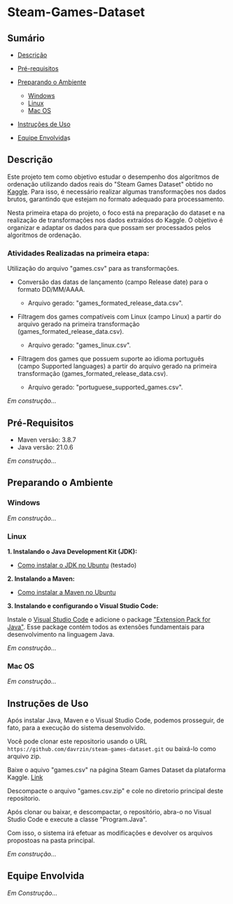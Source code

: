 # Steam-Games-Dataset

## **Sumário**  
- [Descrição](#descrição)  
- [Pré-requisitos](#pré-requisitos) 
- [Preparando o Ambiente](#preparando-o-ambiente)  
  - [Windows](#Windows)  
  - [Linux](#Linux)
  - [Mac OS](#Mac-OS)
- [Instruções de Uso](#instruções-de-uso)

- [Equipe Envolvida](#equipe-envolvida)s

## Descrição
Este projeto tem como objetivo estudar o desempenho dos algoritmos de ordenação utilizando dados reais do "Steam Games Dataset" obtido no [Kaggle](https://www.kaggle.com/datasets/fronkongames/steam-games-dataset). Para isso, é necessário realizar algumas transformações nos dados brutos, garantindo que estejam no formato adequado para processamento.

Nesta primeira etapa do projeto, o foco está na preparação do dataset e na realização de transformações nos dados extraídos do Kaggle. O objetivo é organizar e adaptar os dados para que possam ser processados pelos algoritmos de ordenação.

### Atividades Realizadas na primeira etapa:

Utilização do arquivo "games.csv" para as transformações.

- Conversão das datas de lançamento (campo Release date) para o formato DD/MM/AAAA.

    - Arquivo gerado: "games_formated_release_data.csv".

- Filtragem dos games compatíveis com Linux (campo Linux) a partir do arquivo gerado na primeira transformação (games_formated_release_data.csv).

    - Arquivo gerado: "games_linux.csv".

- Filtragem dos games que possuem suporte ao idioma português (campo Supported languages) a partir do arquivo gerado na primeira transformação (games_formated_release_data.csv).

    - Arquivo gerado: "portuguese_supported_games.csv".

*Em construção...*

## Pré-Requisitos
- Maven versão: 3.8.7
- Java versão: 21.0.6


*Em construção...*

## Preparando o Ambiente
### Windows
*Em construção...*

### Linux

**1. Instalando o Java Development Kit (JDK):**

- [Como instalar o JDK no Ubuntu](https://www.hostinger.com.br/tutoriais/como-instalar-java-no-ubuntu) (testado)

**2. Instalando a Maven:**
- [Como instalar a Maven no Ubuntu](https://www.hostinger.com.br/tutoriais/install-maven-ubuntu)


**3. Instalando e configurando o Visual Studio Code:**

Instale o [Visual Studio Code](https://code.visualstudio.com/docs/setup/linux#_install-vs-code-on-linux) e adicione o package ["Extension Pack for Java"](https://marketplace.visualstudio.com/items?itemName=vscjava.vscode-java-pack). Esse package contém todos as extensões fundamentais para desenvolvimento na linguagem Java.

*Em construção...*


### Mac OS
*Em construção...*

## Instruções de Uso
Após instalar Java, Maven e o Visual Studio Code, podemos prosseguir, de fato, para a execução do sistema desenvolvido.

Você pode clonar este repositorio usando o URL `https://github.com/davrzin/steam-games-dataset.git` ou baixá-lo como arquivo zip.

Baixe o aquivo  "games.csv" na página Steam Games Dataset da plataforma Kaggle. [Link](https://www.kaggle.com/datasets/fronkongames/steam-games-dataset)

Descompacte o arquivo "games.csv.zip" e cole no diretorio principal deste repositorio.

Após clonar ou baixar, e descompactar, o repositório, abra-o no Visual Studio Code e execute a classe "Program.Java".

Com isso, o sistema irá efetuar as modificações e devolver os arquivos propostoas na pasta principal.

*Em construção...*



## Equipe Envolvida

*Em Construção...*